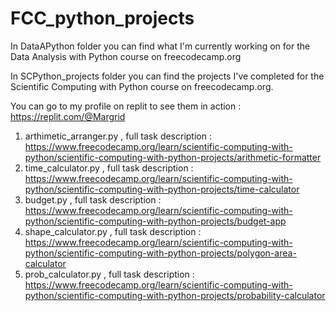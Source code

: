 # FCC_python_projects

In DataAPython folder you can find what I'm currently working on for the Data Analysis with Python course on freecodecamp.org

In SCPython_projects folder you can find the projects I've completed for the Scientific Computing with Python course on freecodecamp.org.

You can go to my profile on replit to see them in action : https://replit.com/@Margrid

1. arthimetic_arranger.py , full task description : https://www.freecodecamp.org/learn/scientific-computing-with-python/scientific-computing-with-python-projects/arithmetic-formatter
2. time_calculator.py , full task description : https://www.freecodecamp.org/learn/scientific-computing-with-python/scientific-computing-with-python-projects/time-calculator
3. budget.py , full task description : https://www.freecodecamp.org/learn/scientific-computing-with-python/scientific-computing-with-python-projects/budget-app
4. shape_calculator.py , full task description : https://www.freecodecamp.org/learn/scientific-computing-with-python/scientific-computing-with-python-projects/polygon-area-calculator
5. prob_calculator.py , full task description : https://www.freecodecamp.org/learn/scientific-computing-with-python/scientific-computing-with-python-projects/probability-calculator